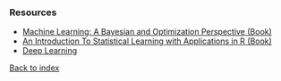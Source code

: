 ### Resources
- [Machine Learning: A Bayesian and Optimization Perspective (Book)](https://www.amazon.com/Machine-Learning-Optimization-Perspective-Developers/dp/0128015225)
- [An Introduction To Statistical Learning with Applications in R (Book)](https://www.springer.com/gp/book/9781461471370)
- [Deep Learning](http://www.deeplearningbook.org/)

[Back to index](../README.md)
<!--stackedit_data:
eyJoaXN0b3J5IjpbOTg3ODQ5MTRdfQ==
-->